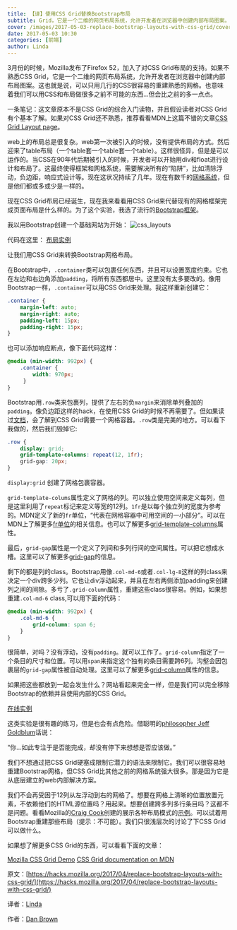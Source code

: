 ```yaml
---
title: 【译】使用CSS Grid替换Bootstrap布局
subtitle: Grid，它是一个二维的网页布局系统，允许开发者在浏览器中创建内部布局图案。
cover: /images/2017-05-03-replace-bootstrap-layouts-with-css-grid/cover.jpg
date: 2017-05-03 10:30
categories: [前端]
author: Linda
---
```


3月份的时候，Mozilla发布了Firefox 52，加入了对CSS Grid布局的支持。如果不熟悉CSS Grid，它是一个二维的网页布局系统，允许开发者在浏览器中创建内部布局图案。这也就是说，可以只用几行的CSS很容易的重建熟悉的网格。也意味着我们可以用CSS和布局做很多之前不可能的东西...但会比之前的多一点点。

一条笔记：这文章原本不是CSS Grid的综合入门读物，并且假设读者对CSS Grid有个基本了解。如果对CSS Grid还不熟悉，推荐看看MDN上这篇不错的文章[CSS Grid Layout page](https://developer.mozilla.org/en-US/docs/Web/CSS/CSS_Grid_Layout)。

<!-- more -->

web上的布局总是很复杂。web第一次被引入的时候，没有提供布局的方式。然后迎来了table布局（一个table套一个table套一个table）。这样很怪异，但是是可以运作的。当CSS在90年代后期被引入的时候，开发者可以开始用div和float进行设计和布局了。这最终使得框架和网格系统，需要解决所有的“陷阱”，比如清除浮动，负边距，响应式设计等。现在这状况持续了几年。现在有数千的[网格系统](https://github.com/search?utf8=%E2%9C%93&q=css+grid&type=)，但是他们都或多或少是一样的。

现在CSS Grid布局已经诞生，现在我来看看用CSS Grid来代替现有的网格框架完成页面布局是什么样的。为了这个实验，我选了流行的[Bootstrap框架](http://getbootstrap.com/)。

我以用Bootstrap创建一个基础网站为开始：
![css_layouts](/images/2017-css-grid/css_layouts.jpg)

代码在这里：
[布局实例](http://codepen.io/slightlyoffbeat/pen/dvEbLV)

让我们用CSS Grid来转换Bootstrap网格布局。

在Bootstrap中，`.container`类可以包裹任何东西，并且可以设置宽度约束。它也在左边和右边角添加`padding`，将所有东西都居中。这里没有太多要改的。像用Bootstrap一样，`.container`可以用CSS Grid来处理。我这样重新创建它：

```css
.container {
    margin-left: auto;
    margin-right: auto;
    padding-left: 15px;
    padding-right: 15px;
}
```

也可以添加响应断点，像下面代码这样：

```css
@media (min-width: 992px) {
    .container {
    	width: 970px;
     }
}
```

Bootstrap用`.row`类来包裹列，提供了左右的负`margin`来消除单列叠加的`padding`。像负边距这样的hack，在使用CSS Grid的时候不再需要了。但如果读过[文档](https://developer.mozilla.org/en-US/docs/Web/CSS/CSS_Grid_Layout/Basic_Concepts_of_Grid_Layout)，会了解到CSS Grid需要一个网格容器。`.row`类是完美的地方。可以看下我做的，然后我们毁掉它:

```css
.row {
    display: grid;
    grid-template-columns: repeat(12, 1fr);
    grid-gap: 20px;
}
```

`display:grid` 创建了网格包裹容器。

`grid-template-colums`属性定义了网格的列。可以独立使用空间来定义每列，但是这里利用了`repeat`标记来定义等宽的12列。`1fr`是以每个独立列的宽度为参考的。MDN定义了新的`fr`单位，“代表在网格容器中可用空间的一小部分”。可以在MDN上了解更多[fr单位](https://developer.mozilla.org/en-US/docs/Web/CSS/CSS_Grid_Layout/Basic_Concepts_of_Grid_Layout#The_fr_Unit)的相关信息。也可以了解更多[grid-template-columns](https://developer.mozilla.org/en-US/docs/Web/CSS/grid-template-columns)属性。

最后，`grid-gap`属性是一个定义了列间和多列行间的空间属性。可以把它想成水槽。这里可以了解更多[grid-gap](https://developer.mozilla.org/en-US/docs/Web/CSS/grid-gap)的信息。

剩下的都是列的class。Bootstrap用像`.col-md-6`或者`.col-lg-8`这样的列class来决定一个div跨多少列。它也让div浮动起来，并且在左右两侧添加padding来创建列之间的间隙。多亏了`.grid-column`属性，重建这些class很容易。例如，如果想重建`.col-md-6` class,可以用下面的代码：

```css
@media (min-width: 992px) {
    .col-md-6 {
    	grid-column: span 6;
    }
}
```

很简单，对吗？没有浮动，没有`padding`。就可以工作了。`grid-column`指定了一个条目的尺寸和位置。可以用`span`来指定这个独有的条目需要跨6列。沟壑会因包裹层的`grid-gap`属性被自动处理。这里可以了解更多[grid-column](https://developer.mozilla.org/en-US/docs/Web/CSS/grid-column)属性的信息。

如果把这些都放到一起会发生什么？网站看起来完全一样，但是我们可以完全移除Bootstrap的依赖并且使用内部的CSS Grid。

[在线实例](http://codepen.io/slightlyoffbeat/pen/NpVGyW)

这类实验是很有趣的练习，但是也会有点危险。借聪明的[philosopher Jeff Goldblum](https://en.wikiquote.org/wiki/Jurassic_Park_(film))话说：

“你...如此专注于是否能完成，却没有停下来想想是否应该做。”

我们不想通过把CSS Grid硬塞成限制它潜力的语法来限制它。我们可以很容易地重建Bootstrap网格，但CSS Grid比其他之前的网格系统强大很多。那是因为它是从底层建立的web内部解决方案。

我们不会再受困于12列从左浮动到右的网格了。想要在网格上清晰的位置放置元素，不依赖他们的HTML源位置吗？用起来。想要创建跨多列多行条目吗？这都不是问题。看看Mozilla的[Craig Cook](https://github.com/craigcook/)创建的展示各种布局模式的[示例](https://www.mozilla.org/en-US/developer/css-grid/)。可以试着用Bootstrap重建那些布局（提示：不可能）。我们只很浅层次的讨论了下CSS Grid可以做什么。  

如果想了解更多CSS Grid的东西，可以看看下面的文章：

[Mozilla CSS Grid Demo](https://www.mozilla.org/en-US/developer/css-grid/)
[CSS Grid documentation on MDN](https://developer.mozilla.org/en-US/docs/Web/CSS/CSS_Grid_Layout)
  
原文：[https://hacks.mozilla.org/2017/04/replace-bootstrap-layouts-with-css-grid/](https://hacks.mozilla.org/2017/04/replace-bootstrap-layouts-with-css-grid/)

译者：[Linda](https://github.com/LindaWhite)

作者：[Dan Brown](https://hacks.mozilla.org/author/dbrownmozilla-com/)

